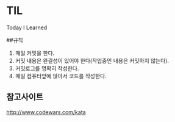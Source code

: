 # TIL
Today I Learned


##규칙
1. 매일 커밋을 한다.
2. 커밋 내용은 완결성이 있어야 한다(작업중인 내용은 커밋하지 않는다).
3. 커밋로그를 명확히 작성한다. 
4. 매일 컴퓨터앞에 앉아서 코드를 작성한다.

## 참고사이트
http://www.codewars.com/kata
